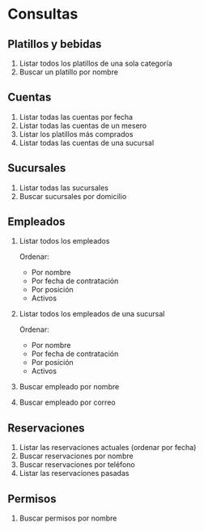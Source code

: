# Consultas

## Platillos y bebidas

1. Listar todos los platillos de una sola categoría
2. Buscar un platillo por nombre

## Cuentas

1. Listar todas las cuentas por fecha
2. Listar todas las cuentas de un mesero
3. Listar los platillos más comprados
4. Listar todas las cuentas de una sucursal

## Sucursales

1. Listar todas las sucursales
2. Buscar sucursales por domicilio

## Empleados

1. Listar todos los empleados

   Ordenar:

   - Por nombre
   - Por fecha de contratación
   - Por posición
   - Activos

2. Listar todos los empleados de una sucursal

   Ordenar:

   - Por nombre
   - Por fecha de contratación
   - Por posición
   - Activos

3. Buscar empleado por nombre

4. Buscar empleado por correo

## Reservaciones

1. Listar las reservaciones actuales (ordenar por fecha)
2. Buscar reservaciones por nombre
3. Buscar reservaciones por teléfono
4. Listar las reservaciones pasadas

## Permisos

1. Buscar permisos por nombre